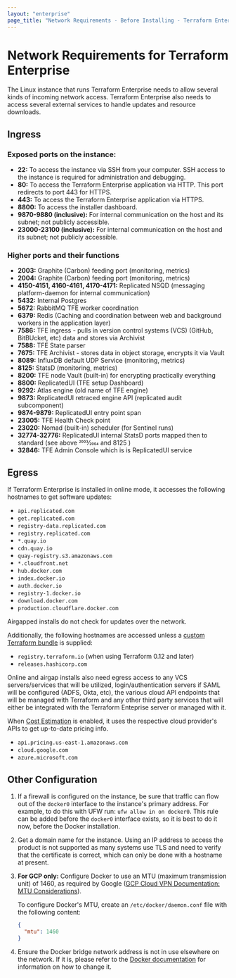 ```yaml
---
layout: "enterprise"
page_title: "Network Requirements - Before Installing - Terraform Enterprise"
---
```


# Network Requirements for Terraform Enterprise

The Linux instance that runs Terraform Enterprise needs to allow several kinds of incoming network access. Terraform Enterprise also needs to access several external services to handle updates and resource downloads.

## Ingress

### Exposed ports on the instance:

* **22:** To access the instance via SSH from your computer. SSH access to the instance is required for administration and debugging.
* **80:** To access the Terraform Enterprise application via HTTP. This port redirects to port 443 for HTTPS.
* **443:** To access the Terraform Enterprise application via HTTPS.
* **8800:** To access the installer dashboard.
* **9870-9880 (inclusive):** For internal communication on the host and its subnet; not publicly accessible.
* **23000-23100 (inclusive):** For internal communication on the host and its subnet; not publicly accessible.

### Higher ports and their functions

* **2003:** Graphite (Carbon) feeding port (monitoring, metrics)
* **2004:** Graphite (Carbon) feeding port (monitoring, metrics)
* **4150-4151, 4160-4161, 4170-4171:** Replicated NSQD (messaging platform-daemon for internal communication)
* **5432:** Internal Postgres
* **5672:** RabbitMQ TFE worker coordination
* **6379:** Redis (Caching and coordination between web and background workers in the application layer)
* **7586:** TFE ingress - pulls in version control systems (VCS) (GitHub, BitBUcket, etc) data and stores via Archivist
* **7588:** TFE State parser
* **7675:** TFE Archivist - stores data in object storage, encrypts it via Vault
* **8089:** InfluxDB default UDP Service (monitoring, metrics)
* **8125:** StatsD (monitoring, metrics)
* **8200:** TFE node Vault (built-in) for encrypting practically everything
* **8800:** ReplicatedUI (TFE setup Dashboard)
* **9292:** Atlas engine (old name of TFE engine)
* **9873:** ReplicatedUI retraced engine API (replicated audit subcomponent)
* **9874-9879:** ReplicatedUI entry point span
* **23005:** TFE Health Check point
* **23020:** Nomad (built-in) scheduler (for Sentinel runs)
* **32774-32776:** ReplicatedUI internal StatsD ports mapped then to standard (see above 2003⁄2004 and 8125 )
* **32846:** TFE Admin Console which is is ReplicatedUI service

## Egress

If Terraform Enterprise is installed in online mode, it accesses the following hostnames to get software updates:

* `api.replicated.com`
* `get.replicated.com`
* `registry-data.replicated.com`
* `registry.replicated.com`
* `*.quay.io`
* `cdn.quay.io`
* `quay-registry.s3.amazonaws.com`
* `*.cloudfront.net`
* `hub.docker.com`
* `index.docker.io`
* `auth.docker.io`
* `registry-1.docker.io`
* `download.docker.com`
* `production.cloudflare.docker.com`

Airgapped installs do not check for updates over the network.

Additionally, the following hostnames are accessed unless a
[custom Terraform bundle](/docs/cloud/run/install-software.html#custom-and-community-providers)
is supplied:

* `registry.terraform.io` (when using Terraform 0.12 and later)
* `releases.hashicorp.com`

Online and airgap installs also need egress access to any VCS servers/services that will be utilized, login/authentication servers if SAML will be configured (ADFS, Okta, etc), the various cloud API endpoints that will be managed with Terraform and any other third party services that will either be integrated with the Terraform Enteprise server or managed with it.

When [Cost Estimation](/docs/enterprise/admin/integration.html#cost-estimation-integration) is enabled, it uses the respective cloud provider's APIs to get up-to-date pricing info.

* `api.pricing.us-east-1.amazonaws.com`
* `cloud.google.com`
* `azure.microsoft.com`

## Other Configuration

1. If a firewall is configured on the instance, be sure that traffic can flow out of the `docker0` interface to the instance's primary address. For example, to do this with UFW run: `ufw allow in on docker0`. This rule can be added before the `docker0` interface exists, so it is best to do it now, before the Docker installation.
1. Get a domain name for the instance. Using an IP address to access the product is not supported as many systems use TLS and need to verify that the certificate is correct, which can only be done with a hostname at present.
1. **For GCP only:** Configure Docker to use an MTU (maximum transmission unit) of 1460, as required by Google ([GCP Cloud VPN Documentation: MTU Considerations](https://cloud.google.com/vpn/docs/concepts/mtu-considerations)).

    To configure Docker's MTU, create an `/etc/docker/daemon.conf` file with the following content:

    ```json
    {
      "mtu": 1460
    }
    ```

1. Ensure the Docker bridge network address is not in use elsewhere on the network. If it is, please refer to the [Docker documentation](https://success.docker.com/article/how-do-i-configure-the-default-bridge-docker0-network-for-docker-engine-to-a-different-subnet) for information on how to change it.
